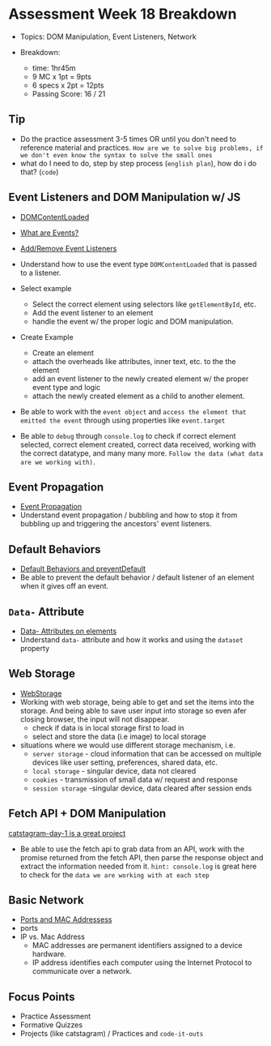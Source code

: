 # Assessment Week 18 Breakdown
- Topics: DOM Manipulation, Event Listeners, Network  

- Breakdown:
  - time: 1hr45m
  - 9 MC x 1pt = 9pts 
  - 6 specs x 2pt = 12pts
  - Passing Score: 16 / 21

## Tip
- Do the practice assessment 3-5 times OR until you don't need to reference material and practices. `How are we to solve big problems, if we don't even know the syntax to solve the small ones` 
- what do I need to do, step by step process (`english plan`), how do i do that? (`code`)

## Event Listeners and DOM Manipulation w/ JS
- [DOMContentLoaded](https://open.appacademy.io/learn/js-py---pt-apr-2022-online/week-18---events-and-storage/domcontentloaded-vs--window-onload)
- [What are Events?](https://open.appacademy.io/learn/js-py---pt-apr-2022-online/week-17---browser--dom--and-events/what-are-events-)
- [Add/Remove Event Listeners](https://open.appacademy.io/learn/js-py---pt-apr-2022-online/week-17---browser--dom--and-events/add-remove-event-listeners)

- Understand how to use the event type `DOMContentLoaded` that is passed to a listener.
  
- Select example
  - Select the correct element using selectors like `getElementById`, etc.
  - Add the event listener to an element 
  - handle the event w/ the proper logic and DOM manipulation.

- Create Example
  - Create an element
  - attach the overheads like attributes, inner text, etc. to the the element
  - add an event listener to the newly created element w/ the proper event type and logic
  - attach the newly created element as a child to another element.
  
- Be able to work with the `event object` and `access the element that emitted the event` through using properties like `event.target` 

- Be able to `debug` through `console.log` to check if correct element selected, correct element created, correct data received, working with the correct datatype, and many many more. `Follow the data (what data are we working with)`.

## Event Propagation
- [Event Propagation](https://open.appacademy.io/learn/js-py---pt-apr-2022-online/week-18---events-and-storage/event-propagation)
- Understand event propagation / bubbling and how to stop it from bubbling up and triggering the ancestors' event listeners.

## Default Behaviors
- [Default Behaviors and preventDefault](https://open.appacademy.io/learn/js-py---pt-apr-2022-online/week-18---events-and-storage/default-behaviors-and-preventdefault)
- Be able to prevent the default behavior / default listener of an element when it gives off an event. 

## `Data-` Attribute
- [Data- Attributes on elements](https://open.appacademy.io/learn/js-py---pt-apr-2022-online/week-18---events-and-storage/data--attributes-on-html-elements)
- Understand `data-` attribute and how it works and using the `dataset` property

## Web Storage
- [WebStorage](https://open.appacademy.io/learn/js-py---pt-apr-2022-online/week-18---events-and-storage/webstorage)
- Working with web storage, being able to get and set the items into the storage. And being able to save user input into storage so even afer closing browser, the input will not disappear.  
  - check if data is in local storage first to load in
  - select and store the data (i.e image) to local storage
- situations where we would use different storage mechanism, i.e. 
  - `server storage` - cloud information that can be accessed on multiple devices like user setting, preferences, shared data, etc.
  - `local storage` - singular device, data not cleared
  - `cookies` - transmission of small data w/ request and response
  - `session storage` -singular device, data cleared after session ends

## Fetch API + DOM Manipulation
[catstagram-day-1 is a great project](https://open.appacademy.io/learn/js-py---pt-apr-2022-online/week-17---browser--dom--and-events/catstagram-day-1)
- Be able to use the fetch api to grab data from an API, work with the promise returned from the fetch API, then parse the response object and extract the information needed from it. `hint: console.log` is great here to check for the `data we are working with at each step`

## Basic Network
- [Ports and MAC Addressess](https://open.appacademy.io/learn/js-py---pt-feb-2022-online/week-18---events-and-storage/mac-addressess-and-ports)
- ports
- IP vs. Mac Address
  - MAC addresses are permanent identifiers assigned to a device hardware.
  - IP address identifies each computer using the Internet Protocol to communicate over a network.

## Focus Points
- Practice Assessment 
- Formative Quizzes
- Projects (like catstagram) / Practices and `code-it-outs`